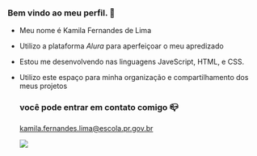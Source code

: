 ### Bem vindo ao meu perfil. 🖤

- Meu nome é Kamila Fernandes de Lima
- Utilizo a plataforma _Alura_ para aperfeiçoar o meu apredizado
- Estou me desenvolvendo nas linguagens JaveScript, HTML, e CSS.
- Utilizo este espaço para minha organização e compartilhamento dos meus projetos

  ### você pode entrar em contato comigo 📪

  kamila.fernandes.lima@escola.pr.gov.br

  ![](https://media.tenor.com/kLN0OuTw2SwAAAAi/cavalinho-palmeiras.gif)

